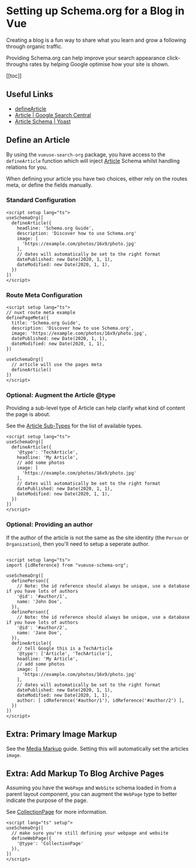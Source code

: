 # Setting up Schema.org for a Blog in Vue

Creating a blog is a fun way to share what you learn and grow a following through organic traffic.

Providing Schema.org can help improve your search appearance click-throughs rates by helping Google optimise how your site is shown.

[[toc]]

## Useful Links

- [defineArticle](/schema/article)
- [Article | Google Search Central](https://developers.google.com/search/docs/advanced/structured-data/article)
- [Article Schema | Yoast](https://developer.yoast.com/features/schema/pieces/article)

## Define an Article

By using the `vueuse-search-org` package, you have access to the `defineArticle` function which will inject [Article](/schema/article) Schema whilst handling
relations for you.

When defining your article you have two choices, either rely on the routes meta, or define the fields manually.

### Standard Configuration

```vue articles/my-article.vue
<script setup lang="ts">
useSchemaOrg([
  defineArticle({
    headline: 'Schema.org Guide',
    description: 'Discover how to use Schema.org'
    image: [
      'https://example.com/photos/16x9/photo.jpg'
    ],
    // dates will automatically be set to the right format
    datePublished: new Date(2020, 1, 1),
    dateModified: new Date(2020, 1, 1),
  })
])
</script>
```

### Route Meta Configuration

```vue articles/my-article.vue
<script setup lang="ts">
// nuxt route meta example
definePageMeta({
  title: 'Schema.org Guide',
  description: 'Discover how to use Schema.org',
  image: 'https://example.com/photos/16x9/photo.jpg',
  datePublished: new Date(2020, 1, 1),
  dateModified: new Date(2020, 1, 1),
})

useSchemaOrg([
  // article will use the pages meta
  defineArticle()
])
</script>
```


### Optional: Augment the Article @type

Providing a sub-level type of Article can help clarify what kind of content the page is about.

See the [Article Sub-Types](/schema/article.html#sub-types) for the list of available types.

```vue
<script setup lang="ts">
useSchemaOrg([
  defineArticle({
    '@type': 'TechArticle',
    headline: 'My Article',
    // add some photos
    image: [
      'https://example.com/photos/16x9/photo.jpg'
    ],
    // dates will automatically be set to the right format
    datePublished: new Date(2020, 1, 1),
    dateModified: new Date(2020, 1, 1),
  })
])
</script>
```

### Optional: Providing an author

If the author of the article is not the same as the site identity (the `Person` or `Organization`), then you'll need to 
setup a seperate author.

```vue

<script setup lang="ts">
import {idReference} from "vueuse-schema-org";

useSchemaOrg([
  definePerson({
    // Note: the id reference should always be unique, use a database if you have lots of authors
    '@id': '#author/1',
    name: 'John Doe',
  }),
  definePerson({
    // Note: the id reference should always be unique, use a database if you have lots of authors
    '@id': '#author/2',
    name: 'Jane Doe',
  }),
  defineArticle({
    // tell Google this is a TechArticle
    '@type': ['Article', 'TechArticle'],
    headline: 'My Article',
    // add some photos
    image: [
      'https://example.com/photos/16x9/photo.jpg'
    ],
    // dates will automatically be set to the right format
    datePublished: new Date(2020, 1, 1),
    dateModified: new Date(2020, 1, 1),
    author: [ idReference('#author/1'), idReference('#author/2') ],
  })
])
</script>
```

## Extra: Primary Image Markup

See the [Media Markup](/guide/guides/media-markup) guide.
Setting this will automatically set the articles `image`.

## Extra: Add Markup To Blog Archive Pages

Assuming you have the `WebPage` and `WebSite` schema loaded in from a parent layout component,
you can augment the `WebPage` type to better indicate the purpose of the page.

See [CollectionPage](https://schema.org/CollectionPage) for more information.

```vue layout/default.vue
<script lang="ts" setup">
useSchemaOrg([
  // make sure you're still defining your webpage and website
  defineWebPage({
    '@type': 'CollectionPage'
  }),
])
</script>
```
